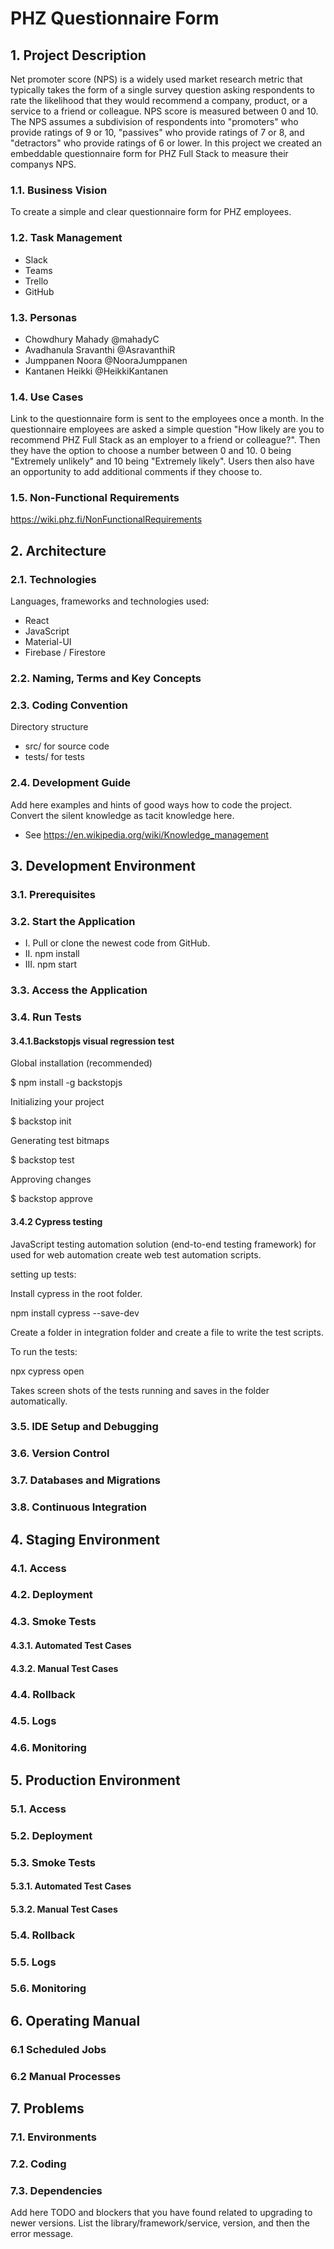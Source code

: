 # PHZ Questionnaire Form

## 1. Project Description

Net promoter score (NPS) is a widely used market research metric that typically takes the form of a single survey question asking respondents to rate the likelihood that they would recommend a company, product, or a service to a friend or colleague. NPS score is measured between 0 and 10. The NPS assumes a subdivision of respondents into "promoters" who provide ratings of 9 or 10, "passives" who provide ratings of 7 or 8, and "detractors" who provide ratings of 6 or lower. In this project we created an embeddable questionnaire form for PHZ Full Stack to measure their companys NPS.

### 1.1. Business Vision

To create a simple and clear questionnaire form for PHZ employees.

### 1.2. Task Management

- Slack
- Teams
- Trello
- GitHub

### 1.3. Personas

- Chowdhury Mahady @mahadyC
- Avadhanula Sravanthi @AsravanthiR
- Jumppanen Noora @NooraJumppanen
- Kantanen Heikki @HeikkiKantanen

### 1.4. Use Cases

Link to the questionnaire form is sent to the employees once a month. In the questionnaire employees are asked a simple question "How likely are you to recommend PHZ Full Stack as an employer to a friend or colleague?". Then they have the option to choose a number between 0 and 10. 0 being "Extremely unlikely" and 10 being "Extremely likely". Users then also have an opportunity to add additional comments if they choose to. 

### 1.5. Non-Functional Requirements

https://wiki.phz.fi/NonFunctionalRequirements

## 2. Architecture

### 2.1. Technologies

Languages, frameworks and technologies used: 

- React
- JavaScript
- Material-UI
- Firebase / Firestore


### 2.2. Naming, Terms and Key Concepts

### 2.3. Coding Convention

Directory structure

- src/ for source code
- tests/ for tests

### 2.4. Development Guide

Add here examples and hints of good ways how to code the project. Convert the silent knowledge as tacit knowledge here.

- See https://en.wikipedia.org/wiki/Knowledge_management

## 3. Development Environment

### 3.1. Prerequisites

### 3.2. Start the Application

-  I. Pull or clone the newest code from GitHub.
-  II. npm install
-  III. npm start 

### 3.3. Access the Application

### 3.4. Run Tests

#### 3.4.1.Backstopjs visual regression test

Global installation (recommended)

$ npm install -g backstopjs

Initializing your project

$ backstop init

Generating test bitmaps

$ backstop test

Approving changes

$ backstop approve

#### 3.4.2 Cypress testing

JavaScript testing automation solution (end-to-end testing framework) for used for web automation create web test automation scripts.

setting up tests:

Install cypress in the root folder.

npm install cypress --save-dev

Create a folder in integration folder and create a file to write the test scripts.

To run the tests:

npx cypress open

Takes screen shots of the tests running and saves in the folder automatically.

### 3.5. IDE Setup and Debugging

### 3.6. Version Control

### 3.7. Databases and Migrations

### 3.8. Continuous Integration

## 4. Staging Environment

### 4.1. Access

### 4.2. Deployment

### 4.3. Smoke Tests

#### 4.3.1. Automated Test Cases

#### 4.3.2. Manual Test Cases

### 4.4. Rollback

### 4.5. Logs

### 4.6. Monitoring

## 5. Production Environment

### 5.1. Access

### 5.2. Deployment

### 5.3. Smoke Tests

#### 5.3.1. Automated Test Cases

#### 5.3.2. Manual Test Cases

### 5.4. Rollback

### 5.5. Logs

### 5.6. Monitoring

## 6. Operating Manual

### 6.1 Scheduled Jobs

### 6.2 Manual Processes

## 7. Problems

### 7.1. Environments

### 7.2. Coding

### 7.3. Dependencies

Add here TODO and blockers that you have found related to upgrading to newer versions.
List the library/framework/service, version, and then the error message.
